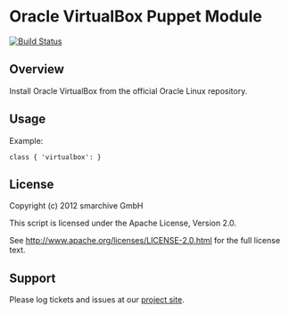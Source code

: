Oracle VirtualBox Puppet Module
===============================

[![Build Status](https://secure.travis-ci.org/smarchive/puppet-virtualbox.png)](http://travis-ci.org/smarchive/puppet-virtualbox)

Overview
--------

Install Oracle VirtualBox from the official Oracle Linux repository.


Usage
-----

Example:

    class { 'virtualbox': }

License
-------

Copyright (c) 2012 smarchive GmbH

This script is licensed under the Apache License, Version 2.0.

See http://www.apache.org/licenses/LICENSE-2.0.html for the full license text.

Support
-------

Please log tickets and issues at our [project site](https://github.com/smarchive/puppet-virtualbox/issues).
